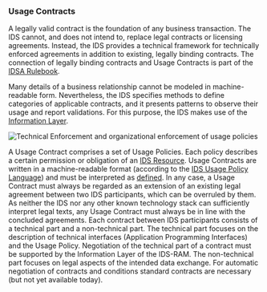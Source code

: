 ### Usage Contracts ###

A legally valid contract is the foundation of any business transaction.
The IDS cannot, and does not intend to, replace legal contracts or
licensing agreements. Instead, the IDS provides a technical framework
for technically enforced agreements in addition to existing, legally
binding contracts. The connection of legally binding contracts and Usage
Contracts is part of the [IDSA Rulebook](https://internationaldataspaces.org/download/19008/).

Many details of a business relationship cannot be modeled in
machine-readable form. Nevertheless, the IDS specifies methods to define
categories of applicable contracts, and it presents patterns to observe
their usage and report validations. For this purpose, the IDS makes use
of the [Information Layer](../3_3_Information_Layer/README.md).

![Technical Enforcement and organizational enforcement of usage
policies](./media/image20_new.png)


A Usage Contract comprises a set of Usage Policies. Each policy
describes a certain permission or obligation of an [IDS Resource](../3_3_Information_Layer/3_3_InformationLayer.md#digital-resource).
Usage Contracts are written in a machine-readable
format (according to the [IDS Usage Policy Language](../../4_Perspectives_of_the_Reference_Architecture_Model/4_1_Security_Perspective/4_1_6_Usage_Control.md#ids-usage-control-language)) and must
be interpreted as [defined](../3_4_Process_Layer/3_4_6_Policy_Enforcement.md). In any
case, a Usage Contract must always be regarded as an extension of an
existing legal agreement between two IDS participants, which can be
overruled by them. As neither the IDS nor any other known technology
stack can sufficiently interpret legal texts, any Usage Contract must
always be in line with the concluded agreements. Each contract between
IDS participants consists of a technical part and a non-technical part.
The technical part focuses on the description of technical interfaces
(Application Programming Interfaces) and the Usage Policy. Negotiation
of the technical part of a contract must be supported by the Information
Layer of the IDS-RAM. The non-technical part focuses on legal aspects of
the intended data exchange. For automatic negotiation of contracts and
conditions standard contracts are necessary (but not yet available
today).
